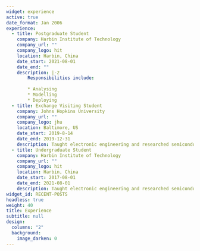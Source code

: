 ```yaml
---
widget: experience
active: true
date_format: Jan 2006
experience:
  - title: Postgraduate Student
    company: Harbin Institute of Technology
    company_url: ""
    company_logo: hit
    location: Harbin, China
    date_start: 2021-08-01
    date_end: ""
    description: |-2
        Responsibilities include:
        
        * Analysing
        * Modelling
        * Deploying
  - title: Exchange Visiting Student
    company: Johns Hopkins University
    company_url: ""
    company_logo: jhu
    location: Baltimore, US
    date_start: 2019-8-14
    date_end: 2019-12-31
    description: Taught electronic engineering and researched semiconductor physics.
  - title: Undergraduate Student
    company: Harbin Institute of Technology
    company_url: ""
    company_logo: hit
    location: Harbin, China
    date_start: 2017-08-01
    date_end: 2021-08-01
    description: Taught electronic engineering and researched semiconductor physics.
widget_id: RECENT-POSTS
headless: true
weight: 40
title: Experience
subtitle: null
design:
  columns: "2"
  background:
    image_darken: 0
---
```

